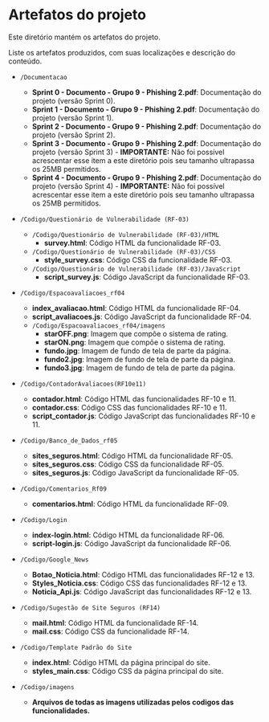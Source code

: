 # Artefatos do projeto

Este diretório mantém os artefatos do projeto. 


Liste os artefatos produzidos, com suas localizações e descrição do conteúdo.


* `/Documentacao`
	* **Sprint 0 - Documento - Grupo 9 - Phishing 2.pdf**: Documentação do projeto (versão Sprint 0).
	* **Sprint 1 - Documento - Grupo 9 - Phishing 2.pdf**: Documentação do projeto (versão Sprint 1).
	* **Sprint 2 - Documento - Grupo 9 - Phishing 2.pdf**: Documentação do projeto (versão Sprint 2).
	* **Sprint 3 - Documento - Grupo 9 - Phishing 2.pdf**: Documentação do projeto (versão Sprint 3) - **IMPORTANTE:** Não foi possível acrescentar esse item a este diretório pois seu tamanho ultrapassa os 25MB permitidos.
	* **Sprint 4 - Documento - Grupo 9 - Phishing 2.pdf**: Documentação do projeto (versão Sprint 4) - **IMPORTANTE:** Não foi possível acrescentar esse item a este diretório pois seu tamanho ultrapassa os 25MB permitidos.

* `/Codigo/Questionário de Vulnerabilidade (RF-03)`
	* `/Codigo/Questionário de Vulnerabilidade (RF-03)/HTML`
		* **survey.html**: Código HTML da funcionalidade RF-03.
	* `/Codigo/Questionário de Vulnerabilidade (RF-03)/CSS`
		* **style_survey.css**: Código CSS da funcionalidade RF-03.
	* `/Codigo/Questionário de Vulnerabilidade (RF-03)/JavaScript`	
		* **script_survey.js**: Código JavaScript da funcionalidade RF-03.

* `/Codigo/Espacoavaliacoes_rf04`
	* **index_avaliacao.html**: Código HTML da funcionalidade RF-04.
	* **script_avaliacoes.js**: Código JavaScript da funcionalidade RF-04.
	* `/Codigo/Espacoavaliacoes_rf04/imagens`
		* **starOFF.png**: Imagem que compõe o sistema de rating.
		* **starON.png**: Imagem que compõe o sistema de rating.
		* **fundo.jpg**: Imagem de fundo de tela de parte da página.
		* **fundo2.jpg**: Imagem de fundo de tela de parte da página.
		* **fundo3.jpg**: Imagem de fundo de tela de parte da página.

* `/Codigo/ContadorAvaliacoes(RF10e11)`
	* **contador.html**: Código HTML das funcionalidades RF-10 e 11.
	* **contador.css**: Código CSS das funcionalidades RF-10 e 11.
	* **script_contador.js**: Código JavaScript das funcionalidades RF-10 e 11.

* `/Codigo/Banco_de_Dados_rf05`
	* **sites_seguros.html**: Código HTML da funcionalidade RF-05.
	* **sites_seguros.css**: Código CSS da funcionalidade RF-05.
	* **sites_seguros.js**: Código JavaScript da funcionalidade RF-05.

* `/Codigo/Comentarios_Rf09`
	* **comentarios.html**: Código HTML da funcionalidade RF-09.

* `/Codigo/Login`
	* **index-login.html**: Código HTML da funcionalidade RF-06.
	* **script-login.js**: Código JavaScript da funcionalidade RF-06.

* `/Codigo/Google_News`
	* **Botao_Noticia.html**: Código HTML das funcionalidades RF-12 e 13.
	* **Styles_Noticia.css**: Código CSS das funcionalidades RF-12 e 13.
	* **Noticia_Api.js**: Código JavaScript das funcionalidades RF-12 e 13.

* `/Codigo/Sugestão de Site Seguros (RF14)`
	* **mail.html**: Código HTML da funcionalidade RF-14.
	* **mail.css**: Código CSS da funcionalidade RF-14.

* `/Codigo/Template Padrão do Site`
	* **index.html**: Código HTML da página principal do site.
	* **styles_main.css**: Código CSS da página principal do site.

* `/Codigo/imagens`
	* **Arquivos de todas as imagens utilizadas pelos codigos das funcionalidades.**

